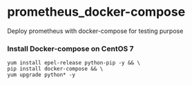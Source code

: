 # prometheus_docker-compose
Deploy prometheus with docker-compose for testing purpose

### Install Docker-compose on CentOS 7
```shell
yum install epel-release python-pip -y && \
pip install docker-compose && \
yum upgrade python* -y
```
